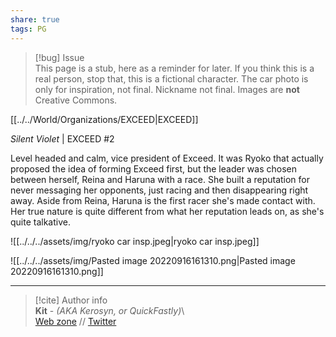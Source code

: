 ```yaml
---  
share: true  
tags: PG  
---  
```

> [!bug] Issue  
> This page is a stub, here as a reminder for later. If you think this is a real person, stop that, this is a fictional character. The car photo is only for inspiration, not final. Nickname not final. Images are **not** Creative Commons.  
  
[[../../World/Organizations/EXCEED|EXCEED]]  
  
*Silent Violet* | EXCEED #2  
  
Level headed and calm, vice president of Exceed. It was Ryoko that actually proposed the idea of forming Exceed first, but the leader was chosen between herself, Reina and Haruna with a race. She built a reputation for never messaging her opponents, just racing and then disappearing right away. Aside from Reina, Haruna is the first racer she's made contact with. Her true nature is quite different from what her reputation leads on, as she's quite talkative.  
  
![[../../../assets/img/ryoko car insp.jpeg|ryoko car insp.jpeg]]  
  
![[../../../assets/img/Pasted image 20220916161310.png|Pasted image 20220916161310.png]]  
  
-----  
> [!cite] Author info  
> **Kit** - *(AKA Kerosyn, or QuickFastly)*\  
> [Web zone](https://kitabe.link) // [Twitter](https://twitter.com/Kerosyn_)